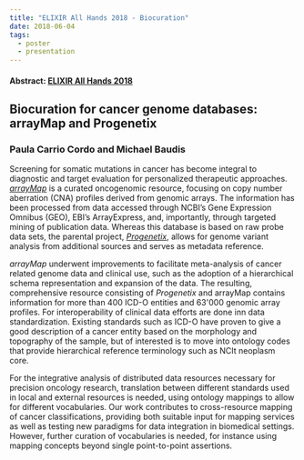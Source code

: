 ```yaml
---
title: "ELIXIR All Hands 2018 - Biocuration"
date: 2018-06-04
tags:
  - poster
  - presentation
---
```


#### Abstract: [ELIXIR All Hands 2018](https://www.elixir-europe.org/events/elixir-all-hands-2018)
## Biocuration for cancer genome databases: arrayMap and Progenetix
### Paula Carrio Cordo and Michael Baudis

Screening for somatic mutations in cancer has become integral to diagnostic and target evaluation for personalized therapeutic approaches. [*arrayMap*](http://arraymap.org) is a curated oncogenomic resource, focusing on copy number aberration (CNA) profiles derived from genomic arrays. The information has been processed from data accessed through NCBI’s Gene Expression Omnibus (GEO), EBI’s ArrayExpress, and, importantly, through targeted mining of publication data. Whereas this database is based on raw probe data sets, the parental project, [*Progenetix*](http://progenetix.org), allows for genome variant analysis from additional sources and serves as metadata reference.

*arrayMap* underwent improvements to facilitate meta-analysis of cancer related genome data and clinical use, such as the adoption of a hierarchical schema representation and expansion of the data. The resulting, comprehensive resource consisting of *Progenetix* and arrayMap contains information for more than 400 ICD-O entities and 63'000 genomic array profiles. For interoperability of clinical data efforts are done inn data standardization. Existing standards such as ICD-O have proven to give a good description of a cancer entity based on the morphology and topography of the sample, but of interested is to move into ontology codes that provide hierarchical reference terminology such as NCIt neoplasm core.

For the integrative analysis of distributed data resources necessary for precision oncology research, translation between different standards used in local and external resources is needed, using ontology mappings to allow for different vocabularies. Our work contributes to cross-resource mapping of cancer classifications, providing both suitable input for mapping services as well as testing new paradigms for data integration in biomedical settings. However, further curation of vocabularies is needed, for instance using mapping concepts beyond single point-to-point assertions.
